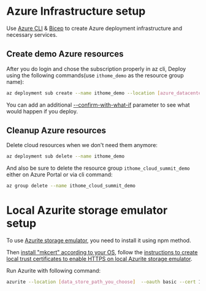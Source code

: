 # Azure Infrastructure setup

Use [Azure CLI](https://docs.microsoft.com/en-us/cli/azure/) & [Bicep](https://docs.microsoft.com/en-us/azure/azure-resource-manager/bicep/) to create Azure deployment infrastructure and necessary services.

## Create demo Azure resources
After you do login and chose the subscription properly in az cli, Deploy using the following commands(use `ithome_demo` as the resource group name):

```sh
az deployment sub create --name ithome_demo --location [azure_datacenter_region_you_choose] --template-file ./main.bicep  --parameters deploy_region=[azure_datacenter_region_you_choose] parameters.json
```
You can add an additional [--confirm-with-what-if](https://docs.microsoft.com/en-us/azure/azure-resource-manager/bicep/deploy-what-if?tabs=azure-powershell%2CCLI#azure-cli) parameter to see what would happen if you deploy.

## Cleanup Azure resources

Delete cloud resources when we don't need them anymore:
```sh
az deployment sub delete --name ithome_demo
```

And also be sure to delete the resource group `ithome_cloud_summit_demo` either on Azure Portal or via cli command:
```sh
az group delete --name ithome_cloud_summit_demo
```

# Local Azurite storage emulator setup

To use [Azurite storage emulator](https://github.com/Azure/Azurite#npm), you need to install it using npm method.

Then [install "mkcert" according to your OS](https://github.com/FiloSottile/mkcert#installation), follow the [instructions to create local trust certificates to enable HTTPS on local Azurite storage emulator](https://github.com/Azure/Azurite#https-setup).

Run Azurite with following command:
```sh
azurite --location [data_store_path_you_choose]  --oauth basic --cert 127.0.0.1.pem --key 127.0.0.1-key.pem
```
